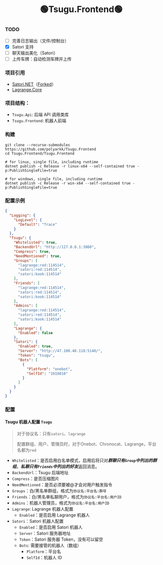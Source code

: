 ﻿# <p style="text-align:center;">🟢Tsugu.Frontend🟢</p>

### TODO

- [ ] 完善日志输出（文件/控制台）
- [x] Satori 支持
- [ ] 聊天输出美化（Satori）
- [ ] 上传车牌：自动检测车牌并上传

### 项目引用

- [Satori.NET](https://github.com/bsdayo/Satori.NET)（[Forked](https://github.com/polyarkk/Satori.NET/tree/main)）
- [Lagrange.Core](https://github.com/LagrangeDev/Lagrange.Core)

### 项目结构：

- `Tsugu.Api`: 后端 API 调用类库
- `Tsugu.Frontend`: 机器人前端

### 构建

```shell
git clone --recurse-submodules https://github.com/polyarkk/Tsugu.Frontend
cd Tsugu.Frontend/Tsugu.Frontend

# for linux, single file, including runtime
dotnet publish -c Release -r linux-x64 --self-contained true -p:PublishSingleFile=true

# for windows, single file, including runtime
dotnet publish -c Release -r win-x64 --self-contained true -p:PublishSingleFile=true
```

### 配置示例

```json
{
  "Logging": {
    "LogLevel": {
      "Default": "Trace"
    }
  },
  "Tsugu": {
    "Whitelisted": true,
    "BackendUrl": "http://127.0.0.1:3000",
    "Compress": true,
    "NeedMentioned": true,
    "Groups": [
      "lagrange:red:114514",
      "satori:red:114514",
      "satori:kook:114514"
    ],
    "Friends": [
      "lagrange:red:114514",
      "satori:red:114514",
      "satori:kook:114514"
    ],
    "Admins": [
      "lagrange:red:114514",
      "satori:red:114514",
      "satori:kook:114514"
    ],
    "Lagrange": {
      "Enabled": false
    },
    "Satori": {
      "Enabled": true,
      "Server": "http://47.100.40.118:5140/",
      "Token": "tsugu",
      "Bots": [
        {
          "Platform": "onebot",
          "SelfId": "1919810"
        }
      ]
    }
  }
}
```

### 配置

#### Tsugu 机器人配置 `Tsugu`

> 对于协议名：只有`satori`、`lagrange`
> 
> 配置群组、用户、管理员时，对于Onebot、Chronocat、Lagrange，平台名都为`red`

- `Whitelisted`：是否启用白名单模式，启用后将只对***群聊只有`Group`中列出的群组***，***私聊只有`Friends`中列出的好友***返回消息。
- `BackendUrl`：Tsugu 后端地址
- `Compress`：是否压缩图片
- `NeedMentioned`：是否必须要被@才会对用户触发指令
- `Groups`：白/黑名单群组，格式为`协议名:平台名:群号`
- `Friends`：白/黑名单私聊用户，格式为`协议名:平台名:用户ID`
- `Admins`：机器人管理员，格式为`协议名:平台名:用户ID`
- `Lagrange`: Lagrange 机器人配置
  - `Enabled`：是否启用 Lagrange 机器人
- `Satori`：Satori 机器人配置
  - `Enabled`：是否启用 Satori 机器人
  - `Server`：Satori 服务器地址
  - `Token`：Satori 服务器 Token，没有可以留空
  - `Bots`: 需要接管的机器人（数组）
    - `Platform`：平台名
    - `SelfId`：机器人 ID